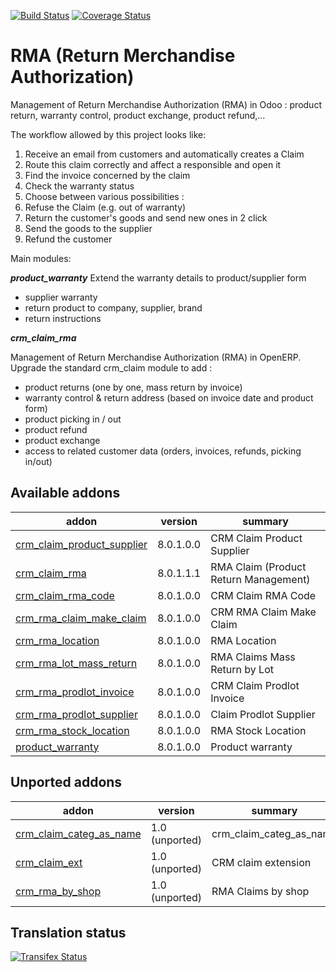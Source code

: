 [![Build Status](https://travis-ci.org/OCA/rma.svg?branch=8.0)](https://travis-ci.org/OCA/rma)
[![Coverage Status](https://coveralls.io/repos/OCA/rma/badge.png?branch=8.0)](https://coveralls.io/r/OCA/rma?branch=8.0)

RMA (Return Merchandise Authorization) 
=======================================

Management of Return Merchandise Authorization (RMA) in Odoo : product return, warranty control, product exchange, product refund,...

The workflow allowed by this project looks like:

1. Receive an email from customers and automatically creates a Claim
1. Route this claim correctly and affect a responsible and open it
1. Find the invoice concerned by the claim
1. Check the warranty status
1. Choose between various possibilities :
  1. Refuse the Claim (e.g. out of warranty)
  1. Return the customer's goods and send new ones in 2 click
  1. Send the goods to the supplier
  1. Refund the customer


Main modules:

***product_warranty***
Extend the warranty details to product/supplier form
* supplier warranty
* return product to company, supplier, brand
* return instructions

***crm_claim_rma***

Management of Return Merchandise Authorization (RMA) in OpenERP.
Upgrade the standard crm_claim module to add :
* product returns (one by one, mass return by invoice)
* warranty control & return address (based on invoice date and product form)
* product picking in / out
* product refund
* product exchange
* access to related customer data (orders, invoices, refunds, picking in/out)


[//]: # (addons)
Available addons
----------------
addon | version | summary
--- | --- | ---
[crm_claim_product_supplier](crm_claim_product_supplier/) | 8.0.1.0.0 | CRM Claim Product Supplier
[crm_claim_rma](crm_claim_rma/) | 8.0.1.1.1 | RMA Claim (Product Return Management)
[crm_claim_rma_code](crm_claim_rma_code/) | 8.0.1.0.0 | CRM Claim RMA Code
[crm_rma_claim_make_claim](crm_rma_claim_make_claim/) | 8.0.1.0.0 | CRM RMA Claim Make Claim
[crm_rma_location](crm_rma_location/) | 8.0.1.0.0 | RMA Location
[crm_rma_lot_mass_return](crm_rma_lot_mass_return/) | 8.0.1.0.0 | RMA Claims Mass Return by Lot
[crm_rma_prodlot_invoice](crm_rma_prodlot_invoice/) | 8.0.1.0.0 | CRM Claim Prodlot Invoice
[crm_rma_prodlot_supplier](crm_rma_prodlot_supplier/) | 8.0.1.0.0 | Claim Prodlot Supplier
[crm_rma_stock_location](crm_rma_stock_location/) | 8.0.1.0.0 | RMA Stock Location
[product_warranty](product_warranty/) | 8.0.1.0.0 | Product warranty

Unported addons
---------------
addon | version | summary
--- | --- | ---
[crm_claim_categ_as_name](crm_claim_categ_as_name/) | 1.0 (unported) | crm_claim_categ_as_name
[crm_claim_ext](crm_claim_ext/) | 1.0 (unported) | CRM claim extension
[crm_rma_by_shop](crm_rma_by_shop/) | 1.0 (unported) | RMA Claims by shop

[//]: # (end addons)

Translation status
------------------

[![Transifex Status](https://www.transifex.com/projects/p/OCA-rma-8-0/chart/image_png)](https://www.transifex.com/projects/p/OCA-rma-8-0)
